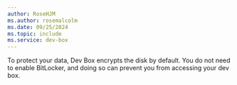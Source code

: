 ```yaml
---
author: RoseHJM
ms.author: rosemalcolm
ms.date: 09/25/2024
ms.topic: include
ms.service: dev-box
---
```


To protect your data, Dev Box encrypts the disk by default. You do not need to enable BitLocker, and doing so can prevent you from accessing your dev box. 
